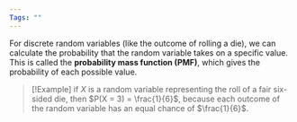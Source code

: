 ```yaml
---
Tags: ""
---
```


For discrete random variables (like the outcome of rolling a die), we can calculate the probability that the random variable takes on a specific value. This is called the **probability mass function (PMF)**, which gives the probability of each possible value.
>[!Example]
if $X$ is a random variable representing the roll of a fair six-sided die, then $P(X = 3) = \frac{1}{6}$, because each outcome  of the random variable has an equal chance of $\frac{1}{6}$.